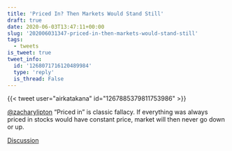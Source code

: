 ```yaml
---
title: 'Priced In? Then Markets Would Stand Still'
draft: true
date: 2020-06-03T13:47:11+00:00
slug: '202006031347-priced-in-then-markets-would-stand-still'
tags:
  - tweets
is_tweet: true
tweet_info:
  id: '1268071716120489984'
  type: 'reply'
  is_thread: False
---
```




{{< tweet user="airkatakana" id="1267885379811753986" >}}

[@zacharylipton](https://x.com/zacharylipton) “Priced in” is classic fallacy. If everything was always priced in stocks would have constant price, market will then never go down or up.

[Discussion](https://x.com/sytelus/status/1268071716120489984)
